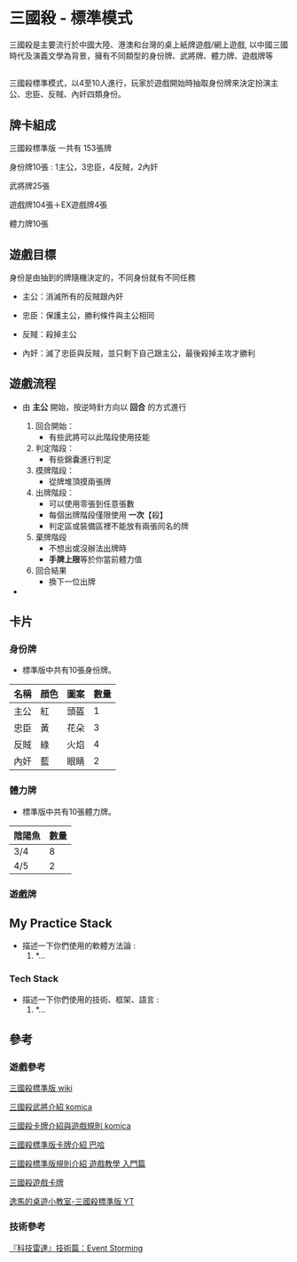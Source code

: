 # 三國殺 - 標準模式

三國殺是主要流行於中國大陸、港澳和台灣的桌上紙牌遊戲/網上遊戲, 以中國三國時代及演義文學為背景，擁有不同類型的身份牌、武將牌、體力牌、遊戲牌等

##

三國殺標準模式，以4至10人進行，玩家於遊戲開始時抽取身份牌來決定扮演主公、忠臣、反賊、內奸四類身份。

## 牌卡組成

三國殺標準版 一共有 153張牌

身份牌10張 : 1主公，3忠臣，4反賊，2內奸

武將牌25張

遊戲牌104張＋EX遊戲牌4張

體力牌10張

## 遊戲目標

身份是由抽到的牌隨機決定的，不同身份就有不同任務

- 主公：消滅所有的反賊跟內奸

- 忠臣：保護主公，勝利條件與主公相同

- 反賊：殺掉主公

- 內奸：滅了忠臣與反賊，並只剩下自己跟主公，最後殺掉主攻才勝利

## 遊戲流程
* 由 **主公** 開始，按逆時針方向以 **回合** 的方式進行

    1. 回合開始：
        - 有些武將可以此階段使用技能
    3. 判定階段：
        - 有些錦囊進行判定
    4. 摸牌階段：
        - 從牌堆頂摸兩張牌
    5. 出牌階段：
        - 可以使用零張到任意張數
        - 每個出牌階段僅限使用 **一次**【殺】
        - 判定區或裝備區裡不能放有兩張同名的牌
    7. 棄牌階段
        - 不想出或沒辦法出牌時
        - **手牌上限**等於你當前體力值
    9. 回合結果
        - 換下一位出牌

* 

## 卡片

### 身份牌
- 標準版中共有10張身份牌。

| 名稱 | 顔色 | 圖案 | 數量 |
| ---- | ---- | ---- | ---- |
| 主公 | 紅   | 頭盔 | 1    |
| 忠臣 | 黃   | 花朵 | 3    |
| 反賊 | 綠   | 火焰 | 4    |
| 內奸 | 藍   | 眼睛 | 2    |

### 體力牌
- 標準版中共有10張體力牌。

| 陰陽魚 | 數量 |
| ---- | ---- |
| 3/4 | 8   |
| 4/5 | 2   |

### 遊戲牌


## My Practice Stack
- 描述一下你們使用的軟體方法論 :
   1. *...

### Tech Stack
- 描述一下你們使用的技術、框架、語言 :
   1. *...


## 參考

### 遊戲參考

[三國殺標準版 wiki](https://zh.wikipedia.org/zh-tw/%E4%B8%89%E5%9C%8B%E6%AE%BA%E6%A8%99%E6%BA%96%E7%89%88)

[三國殺武將介紹 komica](https://wiki.komica.org/%E4%B8%89%E5%9C%8B%E6%AE%BA%E6%AD%A6%E5%B0%87%E4%BB%8B%E7%B4%B9)


[三國殺卡牌介紹與遊戲規則 komica](https://wiki.komica.org/%E4%B8%89%E5%9C%8B%E6%AE%BA%E5%8D%A1%E7%89%8C%E4%BB%8B%E7%B4%B9%E8%88%87%E9%81%8A%E6%88%B2%E8%A6%8F%E5%89%87)

[三國殺標準版卡牌介紹 巴哈](https://forum.gamer.com.tw/C.php?bsn=60537&snA=229)

[三國殺標準版規則介紹 遊戲教學 入門篇](https://jhbflife.pixnet.net/blog/post/100876133)

[三國殺遊戲卡牌](https://sanguosha.fandom.com/zh/wiki/%E4%B8%89%E5%9B%BD%E6%9D%80%E6%B8%B8%E6%88%8F%E5%8D%A1%E7%89%8C?variant=zh-tw)

[逸馬的桌遊小教室-三國殺標準版 YT](https://www.youtube.com/watch?v=CvEaCRQSnWE)

### 技術參考
[『科技雷達』技術篇：Event Storming](https://medium.com/%E7%A7%91%E6%8A%80%E6%96%B0%E6%83%B3/%E7%A7%91%E6%8A%80%E9%9B%B7%E9%81%94-%E6%8A%80%E8%A1%93%E7%AF%87-event-storming-d76d43642287)
